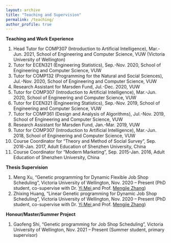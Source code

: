 ```yaml
---
layout: archive
title: "Teaching and Supervision"
permalink: /teaching/
author_profile: true
---
```


**Teaching and Work Experience**
<ol>
<li> Head Tutor for COMP307 (Introduction to Artificial Intelligence), Mar.-Jun. 2021, School of Engineering and Computer Science, VUW (Victoria University of Wellington) </li>
<li> Tutor for ECEN321 (Engineering Statistics), Sep.-Nov. 2020, School of Engineering and Computer Science, VUW </li>
<li> Tutor for COMP132 (Programming for the Natural and Social Sciences), Jul.-Nov. 2020, School of Engineering and Computer Science, VUW </li>
<li> Research Assistant for Marsden Fund, Jul.-Dec. 2020, VUW </li>
<li> Tutor for COMP307 (Introduction to Artificial Intelligence), Mar.-Jun. 2020, School of Engineering and Computer Science, VUW </li>
<li> Tutor for ECEN321 (Engineering Statistics), Sep.-Nov. 2019, School of Engineering and Computer Science, VUW </li>
<li> Tutor for COMP361 (Design and Analysis of Algorithms), Jul.-Nov. 2019, School of Engineering and Computer Science, VUW </li>
<li> Research Assistant for Marsden Fund, Jan.-Mar. 2019, VUW </li>
<li> Tutor for COMP307 (Introduction to Artificial Intelligence), Mar.-Jun. 2018, School of Engineering and Computer Science, VUW </li>
<li> Course Coordinator for “Theory and Method of Social Survey”, Sep. 2016-Jan. 2017, Adult Education of Shenzhen University, China </li>
<li> Course Coordinator for “Modern Marketing”, Sep. 2015-Jan. 2016, Adult Education of Shenzhen University, China </li>
</ol>

**Thesis Supervision**
<ol>
<li> Meng Xu, “Genetic programming for Dynamic Flexible Job Shop Scheduling”, Victoria University of Wellington, Nov. 2020 – Present (PhD student, co-supervise with Dr. <a href="https://meiyi1986.github.io/"> Yi Mei </a> and Prof. <a href="https://homepages.ecs.vuw.ac.nz/~mengjie/"> Mengjie Zhang</a>) </li> 
<li> Zhixing Huang, “Linear Genetic programming for Dynamic Job Shop Scheduling”, Victoria University of Wellington, Nov. 2020 – Present (PhD student, co-supervise with Dr. <a href="https://meiyi1986.github.io/"> Yi Mei </a> and Prof. <a href="https://homepages.ecs.vuw.ac.nz/~mengjie/"> Mengjie Zhang</a>) </li> 
</ol>


**Honour/Master/Summer Project**
<ol>
<li> Gaofeng Shi, “Genetic programming for Job Shop Scheduling”, Victoria University of Wellington, Nov. 2021 – Present (Summer student, primary supervisor)</li> 
</ol>
